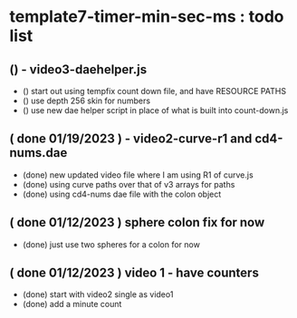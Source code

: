 # template7-timer-min-sec-ms : todo list

## () - video3-daehelper.js
* () start out using tempfix count down file, and have RESOURCE PATHS
* () use depth 256 skin for numbers
* () use new dae helper script in place of what is built into count-down.js

## ( done 01/19/2023 ) - video2-curve-r1 and cd4-nums.dae
* (done) new updated video file where I am using R1 of curve.js
* (done) using curve paths over that of v3 arrays for paths
* (done) using cd4-nums dae file with the colon object

## ( done 01/12/2023 ) sphere colon fix for now
* (done) just use two spheres for a colon for now

## ( done 01/12/2023 ) video 1 - have counters
* (done) start with video2 single as video1
* (done) add a minute count

